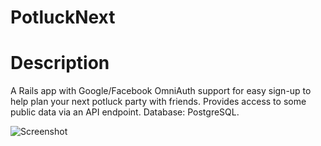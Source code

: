 # PotluckNext

# Description
A Rails app with Google/Facebook OmniAuth support for easy sign-up to help plan your next potluck party with friends. Provides access to some public data via an API endpoint. Database: PostgreSQL.


![Screenshot](https://i.imgur.com/DZfXcrL.png)
